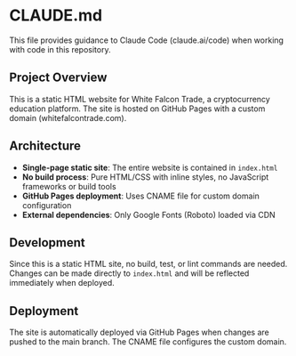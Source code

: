 # CLAUDE.md

This file provides guidance to Claude Code (claude.ai/code) when working with code in this repository.

## Project Overview

This is a static HTML website for White Falcon Trade, a cryptocurrency education platform. The site is hosted on GitHub Pages with a custom domain (whitefalcontrade.com).

## Architecture

- **Single-page static site**: The entire website is contained in `index.html`
- **No build process**: Pure HTML/CSS with inline styles, no JavaScript frameworks or build tools
- **GitHub Pages deployment**: Uses CNAME file for custom domain configuration
- **External dependencies**: Only Google Fonts (Roboto) loaded via CDN

## Development

Since this is a static HTML site, no build, test, or lint commands are needed. Changes can be made directly to `index.html` and will be reflected immediately when deployed.

## Deployment

The site is automatically deployed via GitHub Pages when changes are pushed to the main branch. The CNAME file configures the custom domain.